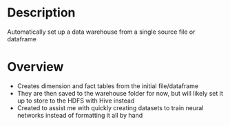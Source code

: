 # Description
 Automatically set up a data warehouse from a single source file or dataframe
# Overview
- Creates dimension and fact tables from the initial file/dataframe
- They are then saved to the warehouse folder for now, but will likely set it up to store to the HDFS with Hive instead
- Created to assist me with quickly creating datasets to train neural networks instead of formatting it all by hand
